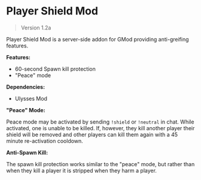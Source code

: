 # Player Shield Mod
> Version 1.2a

Player Shield Mod is a server-side addon for GMod providing anti-greifing features.

**Features:**

- 60-second Spawn kill protection
- "Peace" mode

**Dependencies:**

- Ulysses Mod

**"Peace" Mode:**

Peace mode may be activated by sending `!shield` or `!neutral` in chat. While activated, one is unable to be killed. If, however, they kill another player their shield will be removed and other players can kill them again with a 45 minute re-activation cooldown.

**Anti-Spawn Kill:**

The spawn kill protection works similar to the "peace" mode, but rather than when they kill a player it is stripped when they harm a player.
